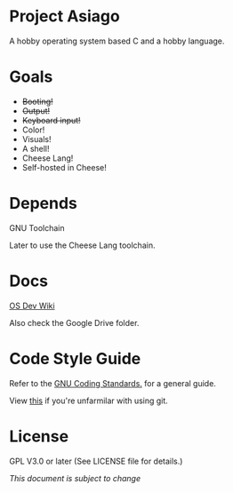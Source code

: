 # Project Asiago
A hobby operating system based C and a hobby language.

# Goals
+ ~~Booting!~~
+ ~~Output!~~
+ ~~Keyboard input!~~
+ Color!
+ Visuals!
+ A shell!
+ Cheese Lang!
+ Self-hosted in Cheese!

# Depends
GNU Toolchain

Later to use the Cheese Lang toolchain.

# Docs
[OS Dev Wiki](http://wiki.osdev.org/Main_Page)

Also check the Google Drive folder.

# Code Style Guide
Refer to the [GNU Coding Standards.](https://www.gnu.org/prep/standards/standards.html) for a general guide.

View [this](https://rogerdudler.github.io/git-guide/) if you're unfarmilar with using git.
  
# License
GPL V3.0 or later (See LICENSE file for details.)

*This document is subject to change*
